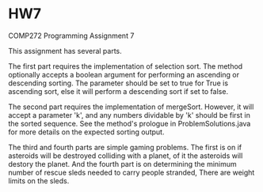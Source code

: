 # HW7
COMP272 Programming Assignment 7

This assignment has several parts.

The first part requires the implementation of selection sort. The method optionally accepts a boolean argument for performing an ascending or descending sorting. The parameter should be set to true for True is ascending sort, else it will perform a descending sort if set to false.
 
The second part requires the implementation of mergeSort. However, it will accept a parameter 'k', and any numbers dividable by 'k' should be first in the sorted sequence. See the method's prologue in ProblemSolutions.java for more details on the expected sorting output.
 
The third and fourth parts are simple gaming problems. The first is on if asteroids will be destroyed colliding with a planet, of it the asteroids will destory the planet. And the fourth part is on determining the minimum number of rescue sleds needed to carry people stranded, There are weight limits on the sleds.
